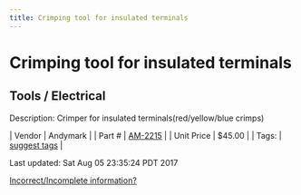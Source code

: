 ```yaml
---
title: Crimping tool for insulated terminals
---
```


# Crimping tool for insulated terminals
## Tools / Electrical
Description: 	Crimper for insulated terminals(red/yellow/blue crimps) 

| Vendor | Andymark | 
| Part # | [AM-2215](http://www.andymark.com/product-p/am-2215.htm) | 
| Unit Price | $45.00 | 
| Tags: | [suggest tags](https://docs.google.com/forms/d/e/1FAIpQLSeWyY8v3RgOty-MyWmh9U0iivNYN_molChYyS-0U-o-kOAv_g/viewform) | 

Last updated: Sat Aug 05 23:35:24 PDT 2017

 [Incorrect/Incomplete information?](https://docs.google.com/forms/d/e/1FAIpQLSeWyY8v3RgOty-MyWmh9U0iivNYN_molChYyS-0U-o-kOAv_g/viewform)